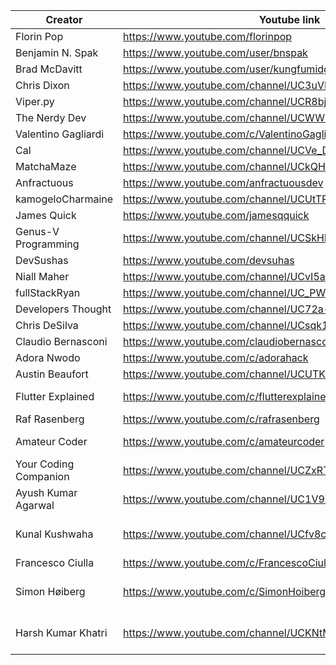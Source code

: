 | Creator             | Youtube link                                             | Twitter link                        | Topic   |
| ------------------- | -------------------------------------------------------- | ----------------------------------- |---------|
| Florin Pop          | https://www.youtube.com/florinpop                        | https://twitter.com/florinpop1705   |---------|
| Benjamin N. Spak    | https://www.youtube.com/user/bnspak                      | https://twitter.com/Benjaminspak    |---------|
| Brad McDavitt       | https://www.youtube.com/user/kungfumidget100             | https://twitter.com/Kungfumidget100 |---------|
| Chris Dixon         | https://www.youtube.com/channel/UC3uVPUIjPBeGW3UDSeadJ3Q | https://twitter.com/chrisdixon161   |---------|
| Viper.py            | https://www.youtube.com/channel/UCR8bjIFUkmWMRntCNLsAuIg | https://twitter.com/QuassarianViper |---------|
| The Nerdy Dev       | https://www.youtube.com/channel/UCWWRLPeMNMeDhpfE7R6qCyw | https://twitter.com/TheNerdyDev     |---------|
| Valentino Gagliardi | https://www.youtube.com/c/ValentinoGagliardiCoding       | https://twitter.com/gagliardi_vale  |---------|
| Cal                 | https://www.youtube.com/channel/UCVe_D9xXXDwXyU2o0_cadxA | https://twitter.com/callam_woolgar  |---------|
| MatchaMaze          | https://www.youtube.com/channel/UCkQHdtoI-By9ogdxqVOKWJw | https://twitter.com/MatchaMazeTweet |---------|
| Anfractuous         | https://www.youtube.com/anfractuousdev                   | https://twitter.com/AnfractuousOne  |---------|
| kamogeloCharmaine   | https://www.youtube.com/channel/UCUtTPgZxfZv-p9XlMsxmMqQ | https://twitter.com/kamogelo142     |---------|
| James Quick         | https://www.youtube.com/jamesqquick                      | https://twitter.com/jamesqquick     |---------|
| Genus-V Programming | https://www.youtube.com/channel/UCSkHbGjrjJmuAbDPhIQ5T0A | https://twitter.com/genus_v         |---------|
| DevSushas           | https://www.youtube.com/devsuhas                         | https://twitter.com/_DevSuhas_      |---------|
| Niall Maher         | https://www.youtube.com/channel/UCvI5azOD4eDumpshr00EfIw | https://twitter.com/nialljoemaher   |---------|
| fullStackRyan       | https://www.youtube.com/channel/UC_PW-BmZK8ROlW6aLGjy8iQ | https://twitter.com/fullStackRyan   |---------|
| Developers Thought  | https://www.youtube.com/channel/UC72a--fChlkj5f-7jQhZuiw | https://twitter.com/SagarJadhv23    |---------|
| Chris DeSilva       | https://www.youtube.com/channel/UCsqk14rHyDlGnn5SrP8bN3A | https://twitter.com/desilvadev      |---------|
| Claudio Bernasconi  | https://www.youtube.com/claudiobernasconi                | https://twitter.com/CHBernasconiC   |---------|
| Adora Nwodo         | https://www.youtube.com/c/adorahack                      | https://twitter.com/adoranwodo      |---------|
| Austin Beaufort     | https://www.youtube.com/channel/UCUTKXJqFhBb4YlnkEQYIvQg | https://twitter.com/BeaufortAustin  |---------|
| Flutter Explained   | https://www.youtube.com/c/flutterexplained               | https://twitter.com/flutter_exp  | Flutter Development |
| Raf Rasenberg   | https://www.youtube.com/c/rafrasenberg               | https://twitter.com/rafrasenberg | ----- |
| Amateur Coder   | https://www.youtube.com/c/amateurcoder               | https://twitter.com/immacoder  | Flutter Development |
| Your Coding Companion    | https://www.youtube.com/channel/UCZxRTvHyN2l9qFdckkdp1jQ      | https://twitter.com/YourCodingComp      |---------|
| Ayush Kumar Agarwal         | https://www.youtube.com/channel/UC1V9X5_JRu9C2Ftth7cZvWw |https://twitter.com/its_ayush24   |---------|
| Kunal Kushwaha      | https://www.youtube.com/channel/UCfv8cds8AfIM3UZtAWOz6Gg | https://twitter.com/kush_kunal      |Python, Data Structures, ML, Web|
| Francesco Ciulla| https://www.youtube.com/c/FrancescoCiulla|https://twitter.com/FrancescoCiull4|---------|
| Simon Høiberg | https://www.youtube.com/c/SimonHoiberg | https://twitter.com/SimonHoiberg | Tech, Business, Startup |
| Harsh Kumar Khatri         | https://www.youtube.com/channel/UCKNtMU9M559bmXxKoT6YeJw |https://twitter.com/HarshKhatri24  |Projects, Tips and Tricks|
